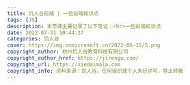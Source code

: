 ```yaml
---
title: 饥人谷前端 | 一些前端知识点
tags: [JS]
description: 本节课主要记录了以下笔记：<br>一些前端知识点
date: 2022-07-31 10:44:37
categories: 饥人谷
cover: https://img.onmicrosoft.cn/2022-06-15/5.png
copyright_author: 杭州饥人谷教育科技有限公司
copyright_author_href: https://jirengu.com/
copyright_url: https://xiedaimala.com
copyright_info: 资料来源：饥人谷。任何组织或个人未经许可，禁止转载
---
```

